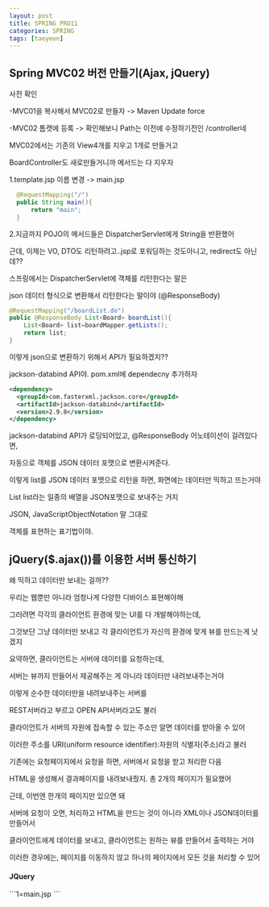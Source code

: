 ```yaml
---
layout: post
title: SPRING PRO11
categories: SPRING
tags: [taeyeon]
---
```



## Spring MVC02 버전 만들기(Ajax, jQuery)

사전 확인

-MVC01을 복사해서 MVC02로 만들자 -> Maven Update force

-MVC02 톰캣에 등록 -> 확인해보니 Path는 이전에 수정하기전인 /controller네

MVC02에서는 기존의 View4개를 지우고 1개로 만들거고

BoardController도 새로만들거니까 메서드는 다 지우자

1.template.jsp 이름 변경 -> main.jsp

```1=BoardController.java
  @RequestMapping("/")
  public String main(){
      return "main";
  }
```

2.지금까지 POJO의 메서드들은 DispatcherServlet에게 String을 반환했어

근데, 이제는 VO, DTO도 리턴하려고..jsp로 포워딩하는 것도아니고, redirect도 아닌데??

스프링에서는 DispatcherServlet에 객체를 리턴한다는 말은 

json 데이터 형식으로 변환해서 리턴한다는 말이야 (@ResponseBody)

```2=BoardController.java
@RequestMapping("/boardList.do")
public @ResponseBody List<Board> boardList(){
    List<Board> list=boardMapper.getLists();
    return list;
}
```

이렇게 json으로 변환하기 위해서 API가 필요하겠지?? 

jackson-databind API야. pom.xml에 dependecny 추가하자

```3=pom.xml
<dependency>
  <groupId>com.fasterxml.jackson.core</groupId>
  <artifactId>jackson-databind</artifactId>
  <version>2.9.8</version>
</dependency>
```

jackson-databind API가 로딩되어있고, @ResponseBody 어노테이션이 걸려있다면,

자동으로 객체를 JSON 데이터 포맷으로 변환시켜준다.

이렇게 list를 JSON 데이터 포맷으로 리턴을 하면, 화면에는 데이터만 띡하고 뜨는거야

List<BoardVO> list라는 일종의 배열을 JSON포맷으로 보내주는 거지

JSON, JavaScriptObjectNotation 말 그대로

객체를 표현하는 표기법이야.


## jQuery($.ajax())를 이용한 서버 통신하기

왜 띡하고 데이터만 보내는 걸까??

우리는 웹뿐만 아니라 엄청나게 다양한 디바이스 표현해야해

그러려면 각각의 클라이언트 환경에 맞는 UI를 다 개발해야하는데,

그것보단 그냥 데이터만 보내고 각 클라이언트가 자신의 환경에 맞게 뷰를 만드는게 낫겠지

요약하면, 클라이언트는 서버에 데이터를 요청하는데, 

서버는 뷰까지 만들어서 제공해주는 게 아니라 데이터만 내려보내주는거야

이렇게 순수한 데이터만을 내려보내주는 서버를

REST서버라고 부르고 OPEN API서버라고도 불러

클라이언트가 서버의 자원에 접속할 수 있는 주소만 알면 데이터를 받아올 수 있어

이러한 주소를 URI(uniform resource identifier):자원의 식별자(주소)라고 불러 

기존에는 요청페이지에서 요청을 하면, 서버에서 요청을 받고 처리한 다음

HTML을 생성해서 결과페이지를 내려보내줬지. 총 2개의 페이지가 필요했어

근데, 이번엔 한개의 페이지만 있으면 돼

서버에 요청이 오면, 처리하고 HTML을 만드는 것이 아니라 XML이나 JSON데이터를 만들어서 

클라이언트에게 데이터를 보내고, 클라이언트는 원하는 뷰를 만들어서 출력하는 거야

이러한 경우에는, 페이지를 이동하지 않고 하나의 페이지에서 모든 것을 처리할 수 있어

<h4>JQuery</h4>
```1=main.jsp
<script type="text/javascript">
  	$(document).ready(function(){
  		loadList();
  	});
  	function loadList(){
  		//서버와 통신 : 게시판 리스트 가져오기
  		$.ajax({ //자바스크립트에서 서버와 통신할 수 있는 함수 
  			url : "boardList.do", 
  			//서버로 boardList.do요청을 보내면, BoardController가 받겠지
  			type : "get", 
  			dataType : "json", 
  			//boardList메서드에 @ResponseBody 어노테이션이 걸려있으니까, JSON으로반환 받을거야
  			success : makeView,
  			//list를 리턴 받는데 콜백함수인 makeView로 list가 넘어 올거야 
  			error : function(){ alert("error");}
  		});
  	}
  	function makeView(data){
  		//data : 넘어오는 list인데, JSON 포맷인.
  		//여기서 데이터를 가지고 View를 만들면 되겠지
  	}
  </script>
```
















